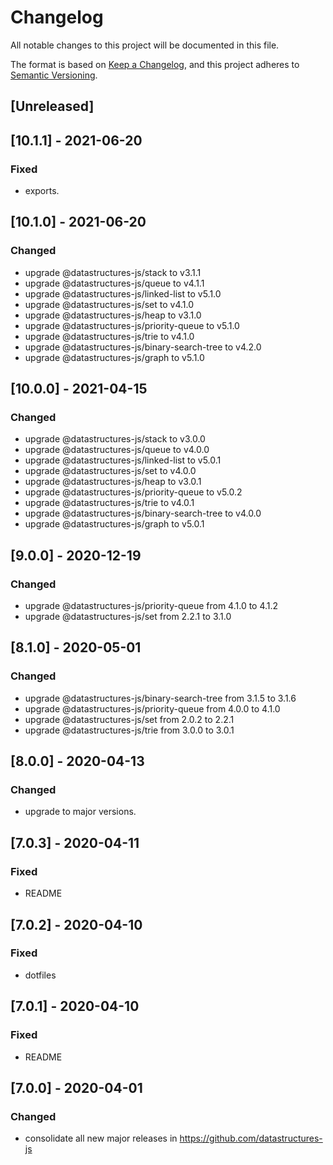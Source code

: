 # Changelog
All notable changes to this project will be documented in this file.

The format is based on [Keep a Changelog](https://keepachangelog.com/en/1.0.0/),
and this project adheres to [Semantic Versioning](https://semver.org/spec/v2.0.0.html).

## [Unreleased]
## [10.1.1] - 2021-06-20
### Fixed
- exports.

## [10.1.0] - 2021-06-20
### Changed
- upgrade @datastructures-js/stack to v3.1.1
- upgrade @datastructures-js/queue to v4.1.1
- upgrade @datastructures-js/linked-list to v5.1.0
- upgrade @datastructures-js/set to v4.1.0
- upgrade @datastructures-js/heap to v3.1.0
- upgrade @datastructures-js/priority-queue to v5.1.0
- upgrade @datastructures-js/trie to v4.1.0
- upgrade @datastructures-js/binary-search-tree to v4.2.0
- upgrade @datastructures-js/graph to v5.1.0

## [10.0.0] - 2021-04-15
### Changed
- upgrade @datastructures-js/stack to v3.0.0
- upgrade @datastructures-js/queue to v4.0.0
- upgrade @datastructures-js/linked-list to v5.0.1
- upgrade @datastructures-js/set to v4.0.0
- upgrade @datastructures-js/heap to v3.0.1
- upgrade @datastructures-js/priority-queue to v5.0.2
- upgrade @datastructures-js/trie to v4.0.1
- upgrade @datastructures-js/binary-search-tree to v4.0.0
- upgrade @datastructures-js/graph to v5.0.1

## [9.0.0] - 2020-12-19
### Changed
- upgrade @datastructures-js/priority-queue from 4.1.0 to 4.1.2
- upgrade @datastructures-js/set from 2.2.1 to 3.1.0

## [8.1.0] - 2020-05-01
### Changed
- upgrade @datastructures-js/binary-search-tree from 3.1.5 to 3.1.6
- upgrade @datastructures-js/priority-queue from 4.0.0 to 4.1.0
- upgrade @datastructures-js/set from 2.0.2 to 2.2.1
- upgrade @datastructures-js/trie from 3.0.0 to 3.0.1

## [8.0.0] - 2020-04-13
### Changed
- upgrade to major versions.

## [7.0.3] - 2020-04-11
### Fixed
- README

## [7.0.2] - 2020-04-10
### Fixed
- dotfiles

## [7.0.1] - 2020-04-10
### Fixed
- README

## [7.0.0] - 2020-04-01
### Changed
- consolidate all new major releases in https://github.com/datastructures-js
